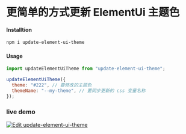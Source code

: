 # 更简单的方式更新 ElementUi 主题色

#### Installtion

```bash
npm i update-element-ui-theme
```

#### Usage

```js
import updateElementUiTheme from "update-element-ui-theme";

updateElementUiTheme({
  theme: "#222", // 要修改的主题色
  themeName: "--my-theme", // 要同步更新的 css 变量名称
});
```

### live demo

[![Edit update-element-ui-theme](https://codesandbox.io/static/img/play-codesandbox.svg)](https://codesandbox.io/s/element-ui-theme-set-example-4d61d?fontsize=14&hidenavigation=1&theme=dark)
